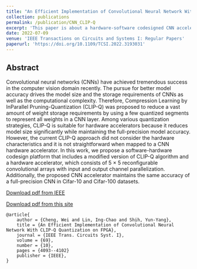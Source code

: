 ```yaml
---
title: "An Efficient Implementation of Convolutional Neural Network With CLIP-Q Quantization on FPGA"
collection: publications
permalink: /publication/CNN_CLIP-Q
excerpt: 'This paper is about a hardware-software codesigned CNN accelerator based on the CLIP-Q network quantization algorithm.'
date: 2022-07-09
venue: 'IEEE Transactions on Circuits and Systems I: Regular Papers'
paperurl: 'https://doi.org/10.1109/TCSI.2022.3193031'
---
```

## Abstract
Convolutional neural networks (CNNs) have achieved tremendous success in the computer vision domain recently. The pursue for better model accuracy drives the model size and the storage requirements of CNNs as well as the computational complexity. Therefore, Compression Learning by InParallel Pruning-Quantization (CLIP-Q) was proposed to reduce a vast amount of weight storage requirements by using a few quantized segments to represent all weights in a CNN layer. Among various quantization strategies, CLIP-Q is suitable for hardware accelerators because it reduces model size significantly while maintaining the full-precision model accuracy. However, the current CLIP-Q approach did not consider the hardware characteristics and it is not straightforward when mapped to a CNN hardware accelerator. In this work, we propose a software-hardware codesign platform that includes a modified version of CLIP-Q algorithm and a hardware accelerator, which consists of 5 × 5 reconfigurable convolutional arrays with input and output channel parallelization. Additionally, the proposed CNN accelerator maintains the same accuracy of a full-precision CNN in Cifar-10 and Cifar-100 datasets.

[Download pdf from IEEE](https://doi.org/10.1109/TCSI.2022.3193031)

[Download pdf from this site](http://WeiCheng14159.github.io/files/publications/CNN_CLIP-Q.pdf)

```
@article{
	author = {Cheng, Wei and Lin, Ing-Chao and Shih, Yun-Yang},
	title = {An Efficient Implementation of Convolutional Neural Network With CLIP-Q Quantization on FPGA},
	journal = {IEEE Trans. Circuits Syst. I},
	volume = {69},
	number = {10},
	pages = {4093--4102}
	publisher = {IEEE},
}
```